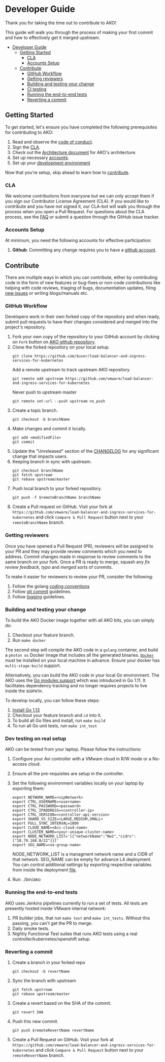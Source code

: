 # Developer Guide

Thank you for taking the time out to contribute to AKO!

This guide will walk you through the process of making your first commit and how
to effectively get it merged upstream.

- [Developer Guide](#developer-guide)
  - [Getting Started](#getting-started)
    - [CLA](#cla)
    - [Accounts Setup](#accounts-setup)
  - [Contribute](#contribute)
    - [GitHub Workflow](#github-workflow)
    - [Getting reviewers](#getting-reviewers)
    - [Building and testing your change](#building-and-testing-your-change)
    - [CI testing](#ci-testing)
    - [Running the end-to-end tests](#running-the-end-to-end-tests)
    - [Reverting a commit](#reverting-a-commit)

## Getting Started

To get started, let's ensure you have completed the following prerequisites for
contributing to AKO:
1. Read and observe the [code of conduct](CODE_OF_CONDUCT.md).
2. Sign the [CLA](#cla).
3. Check out the [Architecture document](/docs/architecture.md) for AKO's architecture.
4. Set up necessary [accounts](#accounts-setup).
5. Set up your [development environment](docs/manual-installation.md)

Now that you're setup, skip ahead to learn how to [contribute](#contribute). 

### CLA

We welcome contributions from everyone but we can only accept them if you sign
our Contributor License Agreement (CLA). If you would like to contribute and you
have not signed it, our CLA-bot will walk you through the process when you open
a Pull Request. For questions about the CLA process, see the
[FAQ](https://cla.vmware.com/faq) or submit a question through the GitHub issue
tracker.

### Accounts Setup

At minimum, you need the following accounts for effective participation:

1. **Github**: Committing any change requires you to have a [github
   account](https://github.com/join).


## Contribute

There are multiple ways in which you can contribute, either by contributing
code in the form of new features or bug-fixes or non-code contributions like
helping with code reviews, triaging of bugs, documentation updates, filing
[new issues](#filing-an-issue) or writing blogs/manuals etc.


### GitHub Workflow

Developers work in their own forked copy of the repository and when ready,
submit pull requests to have their changes considered and merged into the
project's repository.

1. Fork your own copy of the repository to your GitHub account by clicking on
   `Fork` button on [AKO github repository](https://github.com/vmware/load-balancer-and-ingress-services-for-kubernetes).
2. Clone the forked repository on your local setup.
    ```
    git clone https://github.com/$user/load-balancer-and-ingress-services-for-kubernetes
    ```
    Add a remote upstream to track upstream AKO repository.
    ```
    git remote add upstream https://github.com/vmware/load-balancer-and-ingress-services-for-kubernetes
    ```
    Never push to upstream master
    ```
    git remote set-url --push upstream no_push
    ```
3. Create a topic branch.
    ```
    git checkout -b branchName
    ```
4. Make changes and commit it locally.
    ```
    git add <modifiedFile>
    git commit
    ```
5. Update the "Unreleased" section of the [CHANGELOG](CHANGELOG.md) for any
   significant change that impacts users.
6. Keeping branch in sync with upstream.
    ```
    git checkout branchName
    git fetch upstream
    git rebase upstream/master
    ```
7. Push local branch to your forked repository.
    ```
    git push -f $remoteBranchName branchName
    ```
8. Create a Pull request on GitHub.
   Visit your fork at `https://github.com/vmware/load-balancer-and-ingress-services-for-kubernetes` and click
   `Compare & Pull Request` button next to your `remoteBranchName` branch.

### Getting reviewers

Once you have opened a Pull Request (PR), reviewers will be assigned to your
PR and they may provide review comments which you need to address.
Commit changes made in response to review comments to the same branch on your
fork. Once a PR is ready to merge, squash any *fix review feedback, typo*
and *merged* sorts of commits.

To make it easier for reviewers to review your PR, consider the following:
1. Follow the golang [coding conventions](https://github.com/golang/go/wiki/CodeReviewComments)
2. Follow [git commit](https://chris.beams.io/posts/git-commit/) guidelines.
3. Follow [logging](https://github.com/kubernetes/community/blob/master/contributors/devel/sig-instrumentation/logging.md) guidelines.

### Building and testing your change

To build the AKO Docker image together with all AKO bits, you can simply
do:

1. Checkout your feature branch.
2. Run `make docker`

The second step will compile the AKO code in a `golang` container, and build
a `photon os` Docker image that includes all the generated binaries. [`Docker`](https://docs.docker.com/install)
must be installed on your local machine in advance. Ensure your docker has `multi-stage-build` support.

Alternatively, you can build the AKO code in your local Go environment. The
AKO uses the [Go modules support](https://github.com/golang/go/wiki/Modules) which was introduced in Go 1.11. It
facilitates dependency tracking and no longer requires projects to live inside
the `$GOPATH`.

To develop locally, you can follow these steps:

 1. [Install Go 1.13](https://golang.org/doc/install)
 2. Checkout your feature branch and `cd` into it.
 3. To build all Go files and install, run `make build`
 4. To run all Go unit tests, run `make int_test`

### Dev testing on real setup

AKO can be tested from your laptop. Please follow the instructions:

 1. Configure your Avi controller with a VMware cloud in R/W mode or a No-access cloud.
 2. Ensure all the pre-requisites are setup in the controller.
 3. Set the following environment variables locally on your laptop by exporting them:

        export NETWORK_NAME=<vipNetwork>
        export CTRL_USERNAME=<username>
        export CTRL_PASSWORD=<password>
        export CTRL_IPADDRESS=<controller-ip>
        export CTRL_VERSION=<controller-api-version>
        export SHARD_VS_SIZE=<LARGE,MEDIUM,SMALL>
        export FULL_SYNC_INTERVAL=1800
        export CLOUD_NAME=<Avi-cloud-name>
        export CLUSTER_NAME=<your-unique-cluster-name>
        export NODE_NETWORK_LIST='[{"networkName":"Nw1","cidrs":["10.79.168.0/22"]}]'
        export SEG_NAME=<se-group-name>
        
     NODE_NETWORK_LIST is a managment network name and a CIDR of that network. SEG_NAME can be empty for advance L4 deployment.
     You can control additional settings by exporting respective variables from inside the deployment [file](https://github.com/vmware/load-balancer-and-ingress-services-for-kubernetes/blob/master/helm/ako/templates/statefulset.yaml).

  4. Run: ./bin/ako

### Running the end-to-end tests

AKO uses Jenkins pipelines currently to run a set of tests.
All tests are presently hosted inside VMware internal network:

 1. PR builder jobs, that run `make test` and `make int_tests`. Without this passing, you can't get the PR to merge.
 2. Daily smoke tests. 
 3. Nightly Functional Test suites that runs AKO tests using a real controller/kubernetes/openshift setup.

### Reverting a commit

1. Create a branch in your forked repo
    ```
    git checkout -b revertName
    ```
2. Sync the branch with upstream
    ```
    git fetch upstream
    git rebase upstream/master
    ```
3. Create a revert based on the SHA of the commit.
    ```
    git revert SHA
    ```
4. Push this new commit.
    ```
    git push $remoteRevertName revertName
    ```
5. Create a Pull Request on GitHub.
   Visit your fork at `https://github.com/vmware/load-balancer-and-ingress-services-for-kubernetes` and click
   `Compare & Pull Request` button next to your `remoteRevertName` branch.
